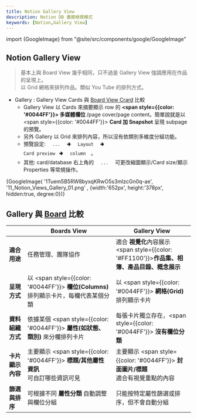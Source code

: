 ```yaml
---
title: Notion Gallery View
description: Notion DB 畫廊檢視模式
keywords: [Notion,Gallery View]
---
```

import {GoogleImage} from "@site/src/components/google/GoogleImage"

## Notion Gallery View
> 基本上與 Board View 幾乎相同，只不過是 Gallery View 強調應用在作品的呈現上。  
> 以 Grid 網格來排列作品。類似 You Tube 的排列方式。
    
* Gallery : Gallery View Cards 與 [Board View Crard](./Notion_View_Boards) 比較 <span id="Gallery_View"> </span>
    * Gallery View 以 Cards 來摘要顯示 row 的 **<span style={{color: '#0044FF'}}> 多媒體欄位 </span>** /page cover/page content。簡單說就是以 <span style={{color: '#0044FF'}}> **Card 加 Snapshot** </span> 呈現 subpage 的預覽。    
    * 另外 Gallery 以 Grid 來排列內容，所以沒有依類別多維度分組功能。
    * 預覽設定: <code>&nbsp; ... &nbsp;</code> 🢂 <code>&nbsp; Layout &nbsp;</code> 🢂 <code>&nbsp; Card preview&nbsp;</code> 🢂 <code>&nbsp; column &nbsp;</code>。    
    * 其他: card/database 右上角的 <code>&nbsp; ... &nbsp;</code> 可更改縮圖顯示/Card size/顯示 Properties 等常規操作。

<div>
 {GoogleImage( '1Tuem5B5RW8byxqKRwO5s3mlzcGn0q-ae',  '11_Notion_Views_Gallery_01.png' , {width:'652px', height:'378px', hidden:true, degree:0})}
</div>

## Gallery 與 [Board](./Notion_View_Boards) 比較 <span id="Compare">&nbsp;</span>

| &nbsp; | **Boards View** | **Gallery View** |
|--------------|-------------------------|-------------------------|
| **適合用途** | 任務管理、團隊協作 | 適合 **視覺化**內容展示<br/><span style={{color: '#FF1100'}}>**作品集、相簿、產品目錄、概念展示**</span> |
| **呈現方式** | 以 <span style={{color: '#0044FF'}}> **欄位(Columns)** </span> 排列顯示卡片，每欄代表某個分類 | 以 <span style={{color: '#0044FF'}}> **網格(Grid)** </span> 排列顯示卡片 |
| **資料組織方式** | 依據某個 <span style={{color: '#0044FF'}}> **屬性(如狀態、類別)** </span> 來分欄排列卡片 | 每張卡片獨立存在，<span style={{color: '#0044FF'}}> **沒有欄位分類**</span> |
| **卡片顯示內容** | 主要顯示 <span style={{color: '#0044FF'}}> **標題/其他屬性資訊** </span><br/>可自訂哪些資訊可見 | 主要顯示 <span style={{color: '#0044FF'}}> **封面圖片/標題** </span><br/>適合有視覺重點的內容 |
| **篩選與排序** | 可根據不同 **屬性分類** 自動調整與欄位分組 | 只能按特定屬性篩選或排序，但不會自動分組 |